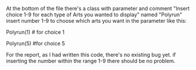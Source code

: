 At the bottom of the file there's a class with parameter and comment
"Insert choice 1-9 for each type of Arts you wanted to display"
named "Polyrun" insert number 1-9 to choose which arts you want in the parameter
like this:

Polyrun(1) # for choice 1

Polyrun(5) #for choice 5

For the report, as I had written this code, there's no existing bug yet. 
if inserting the number within the range 1-9 there should be no problem.